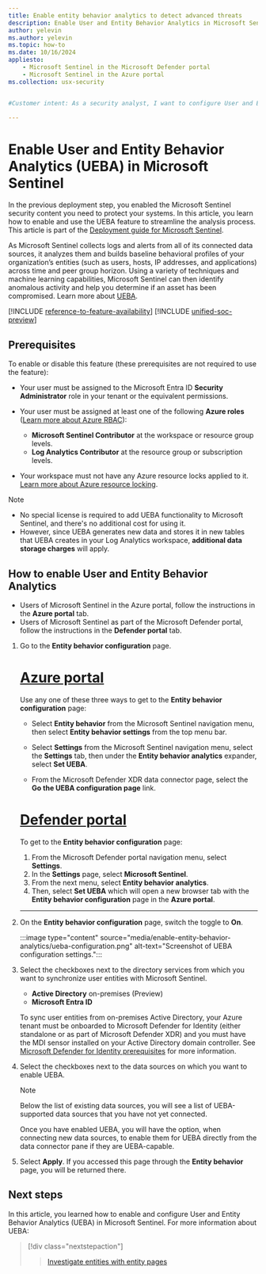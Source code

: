 ```yaml
---
title: Enable entity behavior analytics to detect advanced threats
description: Enable User and Entity Behavior Analytics in Microsoft Sentinel, and configure data sources
author: yelevin
ms.author: yelevin
ms.topic: how-to
ms.date: 10/16/2024
appliesto:
    - Microsoft Sentinel in the Microsoft Defender portal
    - Microsoft Sentinel in the Azure portal
ms.collection: usx-security


#Customer intent: As a security analyst, I want to configure User and Entity Behavior Analytics (UEBA) in Microsoft Sentinel so that I can detect and analyze anomalous activities more effectively.

---
```


# Enable User and Entity Behavior Analytics (UEBA) in Microsoft Sentinel

In the previous deployment step, you enabled the Microsoft Sentinel security content you need to protect your systems. In this article, you learn how to enable and use the UEBA feature to streamline the analysis process. This article is part of the [Deployment guide for Microsoft Sentinel](deploy-overview.md).

As Microsoft Sentinel collects logs and alerts from all of its connected data sources, it analyzes them and builds baseline behavioral profiles of your organization’s entities (such as users, hosts, IP addresses, and applications) across time and peer group horizon. Using a variety of techniques and machine learning capabilities, Microsoft Sentinel can then identify anomalous activity and help you determine if an asset has been compromised. Learn more about [UEBA](identify-threats-with-entity-behavior-analytics.md).

[!INCLUDE [reference-to-feature-availability](includes/reference-to-feature-availability.md)]
[!INCLUDE [unified-soc-preview](includes/unified-soc-preview.md)]

## Prerequisites

To enable or disable this feature (these prerequisites are not required to use the feature):

- Your user must be assigned to the Microsoft Entra ID **Security Administrator** role in your tenant or the equivalent permissions.

- Your user must be assigned at least one of the following **Azure roles** ([Learn more about Azure RBAC](roles.md)):
    - **Microsoft Sentinel Contributor** at the workspace or resource group levels.
    - **Log Analytics Contributor** at the resource group or subscription levels.

- Your workspace must not have any Azure resource locks applied to it. [Learn more about Azure resource locking](../azure-resource-manager/management/lock-resources.md).

> [!NOTE]
> - No special license is required to add UEBA functionality to Microsoft Sentinel, and there's no additional cost for using it.
> - However, since UEBA generates new data and stores it in new tables that UEBA creates in your Log Analytics workspace, **additional data storage charges** will apply. 

## How to enable User and Entity Behavior Analytics

- Users of Microsoft Sentinel in the Azure portal, follow the instructions in the **Azure portal** tab.
- Users of Microsoft Sentinel as part of the Microsoft Defender portal, follow the instructions in the **Defender portal** tab.

1. Go to the **Entity behavior configuration** page.


    # [Azure portal](#tab/azure)

    Use any one of these three ways to get to the **Entity behavior configuration** page:

    - Select **Entity behavior** from the Microsoft Sentinel navigation menu, then select **Entity behavior settings** from the top menu bar.

    - Select **Settings** from the Microsoft Sentinel navigation menu, select the **Settings** tab, then under the **Entity behavior analytics** expander, select **Set UEBA**.

    - From the Microsoft Defender XDR data connector page, select the **Go the UEBA configuration page** link.

    # [Defender portal](#tab/defender)

    To get to the **Entity behavior configuration** page:

    1. From the Microsoft Defender portal navigation menu, select **Settings**.
    1. In the **Settings** page, select **Microsoft Sentinel**.
    1. From the next menu, select **Entity behavior analytics**. 
    1. Then, select **Set UEBA** which will open a new browser tab with the **Entity behavior configuration** page in the **Azure portal**.

    ---

1. On the **Entity behavior configuration** page, switch the toggle to **On**.

    :::image type="content" source="media/enable-entity-behavior-analytics/ueba-configuration.png" alt-text="Screenshot of UEBA configuration settings.":::

1. Select the checkboxes next to the directory services from which you want to synchronize user entities with Microsoft Sentinel.

    - **Active Directory** on-premises (Preview)
    - **Microsoft Entra ID**

    To sync user entities from on-premises Active Directory, your Azure tenant must be onboarded to Microsoft Defender for Identity (either standalone or as part of Microsoft Defender XDR) and you must have the MDI sensor installed on your Active Directory domain controller. See [Microsoft Defender for Identity prerequisites](/defender-for-identity/prerequisites) for more information.

1. Select the checkboxes next to the data sources on which you want to enable UEBA.

    > [!NOTE]
    >
    > Below the list of existing data sources, you will see a list of UEBA-supported data sources that you have not yet connected. 
    >
    > Once you have enabled UEBA, you will have the option, when connecting new data sources, to enable them for UEBA directly from the data connector pane if they are UEBA-capable.

1. Select **Apply**. If you accessed this page through the **Entity behavior** page, you will be returned there.

## Next steps

In this article, you learned how to enable and configure User and Entity Behavior Analytics (UEBA) in Microsoft Sentinel. For more information about UEBA:

> [!div class="nextstepaction"]
>>[Investigate entities with entity pages](entity-pages.md)
